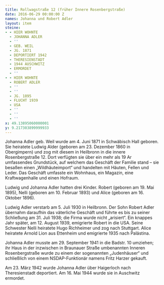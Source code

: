 ```yaml
---
title: Rollwagstraße 12 (früher Innere Rosenbergstraße)
date: 2016-06-29 00:00:00 Z
names: Johanna und Robert Adler
layout: item
steine:
- - HIER WOHNTE
  - JOHANNA ADLER
  - ''
  - GEB. WEIL
  - JG. 1871
  - DEPORTIERT 1942
  - THERESIENSTADT
  - 1944 AUSCHWITZ
  - ERMORDET
  - ''
- - HIER WOHNTE
  - ROBERT ADLER
  - ''
  - ''
  - JG. 1895
  - FLUCHT 1939
  - USA
  - ''
  - ''
  - ''
x: 49.13895060000001
y: 9.217303899999933
---
```


Johanna Adler geb. Weil wurde am 4. Juni 1871 in Schwäbisch Hall geboren. Sie heiratete Ludwig Alder (geboren am 23. Dezember 1860 in Obergimpern) und zog mit diesem in Heilbronn in die innere Rosenbergstraße 12. Dort verfügten sie über ein mehr als 19 Ar umfassendes Grundstück, auf welchem das Geschäft der Familie stand – sie besaßen einen „Wildhäuteimport“ und handelten mit Häuten, Fellen und Leder. Das Geschäft umfasste ein Wohnhaus, ein Magazin, eine Kraftwagenhalle und einen Hofraum.

Ludwig und Johanna Adler hatten drei Kinder. Robert (geboren am 19. Mai 1895), Nelli (geboren am 10. Februar 1893) und Alice (geboren am 16. Oktober 1896).

Ludwig Adler verstarb am 5. Juli 1930 in Heilbronn. Der Sohn Robert Adler übernahm daraufhin das väterliche Geschäft und führte es bis zu seiner Schließung am 31. Juli 1938; die Firma wurde nicht „arisiert“. Ein knappes Jahr später, am 12. August 1939, emigrierte Robert in die USA. Seine Schwester Nelli heiratete Hugo Richheimer und zog nach Stuttgart. Alice heiratete Arnold Lion aus Ettenheim und emigrierte 1935 nach Palästina.

Johanna Adler musste am 29. September 1941 in die Badstr. 10 umziehen; ihr Haus in der inzwischen in Braunauer Straße umbenannten Inneren Rosenbergstraße wurde zu einem der sogenannten „Judenhäuser“ und schließlich von einem NSDAP-Funktionär namens Fritz Harzer gekauft.

Am 23. März 1942 wurde Johanna Adler über Haigerloch nach Theresienstadt deportiert. Am 16. Mai 1944 wurde sie in Auschwitz ermordet.